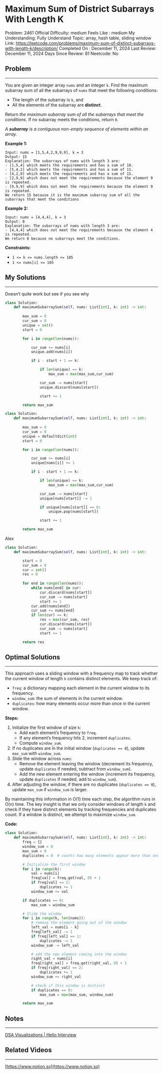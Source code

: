 # Maximum Sum of District Subarrays With Length K

Problem: 2461
Official Difficulty: medium
Feels Like : medium
My Understanding: Fully Understand
Topic: array, hash table, sliding window
Link: https://leetcode.com/problems/maximum-sum-of-distinct-subarrays-with-length-k/description/
Completed On : December 11, 2024
Last Review: December 11, 2024
Days Since Review: 81
Neetcode: No

## Problem

---

You are given an integer array `nums` and an integer `k`. Find the maximum subarray sum of all the subarrays of `nums` that meet the following conditions:

- The length of the subarray is `k`, and
- All the elements of the subarray are **distinct**.

Return *the maximum subarray sum of all the subarrays that meet the conditions.* If no subarray meets the conditions, return `0`.

*A **subarray** is a contiguous non-empty sequence of elements within an array.*

**Example 1:**

```
Input: nums = [1,5,4,2,9,9,9], k = 3
Output: 15
Explanation: The subarrays of nums with length 3 are:
- [1,5,4] which meets the requirements and has a sum of 10.
- [5,4,2] which meets the requirements and has a sum of 11.
- [4,2,9] which meets the requirements and has a sum of 15.
- [2,9,9] which does not meet the requirements because the element 9 is repeated.
- [9,9,9] which does not meet the requirements because the element 9 is repeated.
We return 15 because it is the maximum subarray sum of all the subarrays that meet the conditions
```

**Example 2:**

```
Input: nums = [4,4,4], k = 3
Output: 0
Explanation: The subarrays of nums with length 3 are:
- [4,4,4] which does not meet the requirements because the element 4 is repeated.
We return 0 because no subarrays meet the conditions.
```

**Constraints:**

- `1 <= k <= nums.length <= 105`
- `1 <= nums[i] <= 105`

## My Solutions

---

Doesn’t quite work but see if you see why 

```python
class Solution:
    def maximumSubarraySum(self, nums: List[int], k: int) -> int:
        
        max_sum = 0
        cur_sum = 0
        unique = set()
        start = 0

        for i in range(len(nums)):

            cur_sum += nums[i]
            unique.add(nums[i])

            if i - start + 1 == k:

                if len(unique) == k:
                    max_sum = max(max_sum,cur_sum)

                cur_sum -= nums[start]
                unique.discard(nums[start])

                start += 1

        return max_sum
```

```python
class Solution:
    def maximumSubarraySum(self, nums: List[int], k: int) -> int:
        
        max_sum = 0
        cur_sum = 0
        unique = defaultdict(int)
        start = 0

        for i in range(len(nums)):

            cur_sum += nums[i]
            unique[nums[i]] += 1

            if i - start + 1 == k:

                if len(unique) == k:
                    max_sum = max(max_sum,cur_sum)

                cur_sum -= nums[start]
                unique[nums[start]] -= 1

                if unique[nums[start]] == 0:
                    unique.pop(nums[start])

                start += 1

        return max_sum
```

Alex 

```python
class Solution:
    def maximumSubarraySum(self, nums: List[int], k: int) -> int:

        start = 0
        cur_sum = 0
        cur = set()
        res = 0
        
        for end in range(len(nums)):
            while nums[end] in cur:
                cur.discard(nums[start])
                cur_sum -= nums[start]
                start += 1
            cur.add(nums[end])
            cur_sum += nums[end]
            if len(cur) == k:
                res = max(cur_sum, res)
                cur.discard(nums[start])
                cur_sum -= nums[start]
                start += 1

        return res

```

## Optimal Solutions

---

This approach uses a sliding window with a frequency map to track whether the current window of length `k` contains distinct elements. We keep track of:

- `freq`: a dictionary mapping each element in the current window to its frequency.
- `window_sum`: the sum of elements in the current window.
- `duplicates`: how many elements occur more than once in the current window.

**Steps:**

1. Initialize the first window of size `k`:
    - Add each element’s frequency to `freq`.
    - If any element’s frequency hits 2, increment `duplicates`.
    - Compute `window_sum`.
2. If no duplicates are in the initial window (`duplicates == 0`), update `max_sum` with `window_sum`.
3. Slide the window across `nums`:
    - Remove the element leaving the window (decrement its frequency, update `duplicates` if needed, subtract from `window_sum`).
    - Add the new element entering the window (increment its frequency, update `duplicates` if needed, add to `window_sum`).
4. After adjusting the window, if there are no duplicates (`duplicates == 0`), update `max_sum` if `window_sum` is larger.

By maintaining this information in O(1) time each step, the algorithm runs in O(n) time. The key insight is that we only consider windows of length `k` and check if they have distinct elements by tracking frequencies and duplicates count. If a window is distinct, we attempt to maximize `window_sum`.

**Code:**

```python
class Solution:
    def maximumSubarraySum(self, nums: List[int], k: int) -> int:
        freq = {}
        window_sum = 0
        max_sum = 0
        duplicates = 0  # counts how many elements appear more than once

        # Initialize the first window
        for i in range(k):
            val = nums[i]
            freq[val] = freq.get(val, 0) + 1
            if freq[val] == 2:
                duplicates += 1
            window_sum += val

        if duplicates == 0:
            max_sum = window_sum

        # Slide the window
        for i in range(k, len(nums)):
            # remove the element going out of the window
            left_val = nums[i - k]
            freq[left_val] -= 1
            if freq[left_val] == 1:
                duplicates -= 1
            window_sum -= left_val

            # add the new element coming into the window
            right_val = nums[i]
            freq[right_val] = freq.get(right_val, 0) + 1
            if freq[right_val] == 2:
                duplicates += 1
            window_sum += right_val

            # check if this window is distinct
            if duplicates == 0:
                max_sum = max(max_sum, window_sum)

        return max_sum

```

## Notes

---

 

[DSA Visualizations | Hello Interview](https://www.hellointerview.com/learn/code/sliding-window/maximum-sum-of-distinct-subarrays-with-length-k)

## Related Videos

---

[https://www.notion.so](https://www.notion.so)